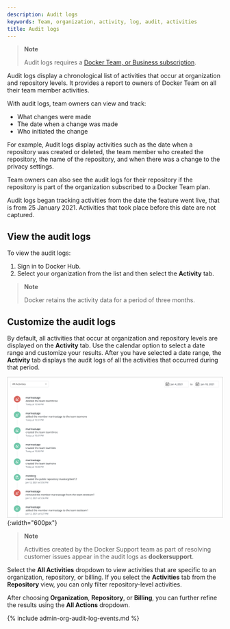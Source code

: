```yaml
---
description: Audit logs
keywords: Team, organization, activity, log, audit, activities
title: Audit logs
---
```


> **Note**
>
> Audit logs requires a [Docker Team, or Business subscription](../subscription/index.md).

Audit logs display a chronological list of activities that occur at organization and repository levels. It provides a report to owners of Docker Team on all their team member activities. 

With audit logs, team owners can view and track:
 - What changes were made
 - The date when a change was made
 - Who initiated the change
 
 For example, Audit logs display activities such as the date when a repository was created or deleted, the team member who created the repository, the name of the repository, and when there was a change to the privacy settings.

Team owners can also see the audit logs for their repository if the repository is part of the organization subscribed to a Docker Team plan.

Audit logs began tracking activities from the date the feature went live, that is from 25 January 2021. Activities that took place before this date are not captured.

## View the audit logs

To view the audit logs:

1. Sign in to Docker Hub.
2. Select your organization from the list and then select the **Activity** tab.

> **Note**
>
> Docker retains the activity data for a period of three months.

## Customize the audit logs

By default, all activities that occur at organization and repository levels are displayed on the **Activity** tab. Use the calendar option to select a date range and customize your results. After you have selected a date range, the **Activity** tab displays the audit logs of all the activities that occurred during that period.

![Activities list](images/activity-list.png){:width="600px"}

> **Note**
>
> Activities created by the Docker Support team as part of resolving customer issues appear in the audit logs as **dockersupport**.

Select the **All Activities** dropdown to view activities that are specific to an organization, repository, or billing. If you select the **Activities** tab from the **Repository** view, you can only filter repository-level activities.

After choosing **Organization**, **Repository**, or **Billing**, you can further refine the results using the **All Actions** dropdown. 

{% include admin-org-audit-log-events.md %}